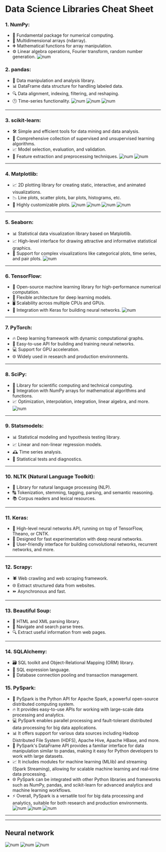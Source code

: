 # Data Science Libraries Cheat Sheet

### **1. NumPy:**
   - 🧮 Fundamental package for numerical computing.
   - 🔢 Multidimensional arrays (ndarray).
   - ➕ Mathematical functions for array manipulation.
   - ⚙️ Linear algebra operations, Fourier transform, random number generation.
![num](Images/Numpy.png)


<!-- <a name="pandas"></a> -->
### **2. pandas:**
   - 🐼 Data manipulation and analysis library.
   - 📊 DataFrame data structure for handling labeled data.
   - 🔍 Data alignment, indexing, filtering, and reshaping.
   - 🕒 Time-series functionality.
![num](Images/Pandas-1.jpg)
![num](Images/Pandas-2.jpg)
![num](Images/Pandas-3.png)
---

<a name="layers"/>


### **3. scikit-learn:**
   - 🛠️ Simple and efficient tools for data mining and data analysis.
   - 🤖 Comprehensive collection of supervised and unsupervised learning algorithms.
   - 📈 Model selection, evaluation, and validation.
   - 🧩 Feature extraction and preprocessing techniques.
![num](Images/ScikitLearn.png)
![num](Images/ml_map.png)
---

### **4. Matplotlib:**
   - 📈 2D plotting library for creating static, interactive, and animated visualizations.
   - 📉 Line plots, scatter plots, bar plots, histograms, etc.
   - 🎨 Highly customizable plots.
![num](Images/matplotlib1.webp)
![num](Images/matplotlib2.webp)
![num](Images/matplotlib2.webp)
![num](Images/Matplotlib.png)

---
### **5. Seaborn:**
   - 📊 Statistical data visualization library based on Matplotlib.
   - 📈 High-level interface for drawing attractive and informative statistical graphics.
   - 🔄 Support for complex visualizations like categorical plots, time series, and pair plots.
![num](Images/seaborn.png)
---

### **6. TensorFlow:**
   - 🧠 Open-source machine learning library for high-performance numerical computation.
   - 💪 Flexible architecture for deep learning models.
   - 🖥️ Scalability across multiple CPUs and GPUs.
   - 🧱 Integration with Keras for building neural networks.
![num](Images/Keras.jpg)

---
### **7. PyTorch:**
   - 🔥 Deep learning framework with dynamic computational graphs.
   - 🤗 Easy-to-use API for building and training neural networks.
   - 💻 Support for GPU acceleration.
   - 🌐 Widely used in research and production environments.
<!-- ![num](Images/Pandas-3.png) -->
---
### **8. SciPy:**
   - 🔬 Library for scientific computing and technical computing.
   - 🧪 Integration with NumPy arrays for mathematical algorithms and functions.
   - 📈 Optimization, interpolation, integration, linear algebra, and more.
![num](Images/Scipy.png)
---
### **9. Statsmodels:**
   - 📊 Statistical modeling and hypothesis testing library.
   - 📈 Linear and non-linear regression models.
   - 🕰️ Time series analysis.
   - 🧪 Statistical tests and diagnostics.
<!-- ![num](Images/Pandas-3.png) -->
---
### **10. NLTK (Natural Language Toolkit):**
   - 📝 Library for natural language processing (NLP).
   - 🔠 Tokenization, stemming, tagging, parsing, and semantic reasoning.
   - 📚 Corpus readers and lexical resources.
<!-- ![num](Images/Pandas-3.png) -->
---
### **11. Keras:**
   - 🚀 High-level neural networks API, running on top of TensorFlow, Theano, or CNTK.
   - 🧠 Designed for fast experimentation with deep neural networks.
   - 🤖 User-friendly interface for building convolutional networks, recurrent networks, and more.
<!-- ![num](Images/Pandas-3.png) -->
---
### **12. Scrapy:**
   - 🕷️ Web crawling and web scraping framework.
   - 🌐 Extract structured data from websites.
   - ⏩ Asynchronous and fast.
<!-- ![num](Images/Pandas-3.png) -->
---
### **13. Beautiful Soup:**
   - 🥣 HTML and XML parsing library.
   - 🌳 Navigate and search parse trees.
   - 🔍 Extract useful information from web pages.
<!-- ![num](Images/Pandas-3.png) -->
---
### **14. SQLAlchemy:**
   - 🗃️ SQL toolkit and Object-Relational Mapping (ORM) library.
   - 📝 SQL expression language.
   - 💼 Database connection pooling and transaction management.

### **15. PySpark:**
   - 🚀 PySpark is the Python API for Apache Spark, a powerful open-source distributed computing system.
   - 🔥 It provides easy-to-use APIs for working with large-scale data processing and analytics.
   - 💻 PySpark enables parallel processing and fault-tolerant distributed data processing for big data applications.
   - 📊 It offers support for various data sources including Hadoop Distributed File System (HDFS), Apache Hive, Apache HBase, and more.
   - 🧠 PySpark's DataFrame API provides a familiar interface for data manipulation similar to pandas, making it easy for Python developers to work with large datasets.
   - 📈 It includes modules for machine learning (MLlib) and streaming (Spark Streaming), allowing for scalable machine learning and real-time data processing.
   - 🌐 PySpark can be integrated with other Python libraries and frameworks such as NumPy, pandas, and scikit-learn for advanced analytics and machine learning workflows.
   - ⚡️ Overall, PySpark is a versatile tool for big data processing and analytics, suitable for both research and production environments.
![num](Images/PySpark.jpg)
![num](Images/PySpark-RDD.png)
![num](Images/PySpark-SQL.png)

---

---
## Neural network
![num](Images/NeuralNetworkCells.png)
![num](Images/NeuralNetworksZoo.png)
![num](Images/NeuralNetworkGraphs.png)
